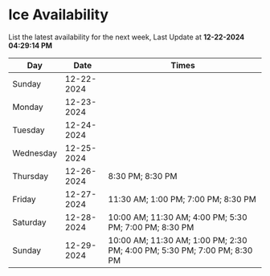 # Ice Availability

List the latest availability for the next week, Last Update at **12-22-2024 04:29:14 PM**

| Day         | Date        | Times       |
| ----------- | ----------- | ----------- |
|Sunday|12-22-2024||
|Monday|12-23-2024||
|Tuesday|12-24-2024||
|Wednesday|12-25-2024||
|Thursday|12-26-2024|8:30 PM; 8:30 PM|
|Friday|12-27-2024|11:30 AM; 1:00 PM; 7:00 PM; 8:30 PM|
|Saturday|12-28-2024|10:00 AM; 11:30 AM; 4:00 PM; 5:30 PM; 7:00 PM; 8:30 PM|
|Sunday|12-29-2024|10:00 AM; 11:30 AM; 1:00 PM; 2:30 PM; 4:00 PM; 5:30 PM; 7:00 PM; 8:30 PM|
